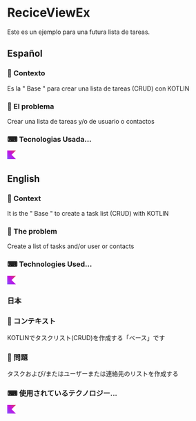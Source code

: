 # ReciceViewEx
Este es un ejemplo para una futura lista de tareas.
## Español 
### 🧐 Contexto
Es la " Base " para crear una lista de tareas (CRUD) con KOTLIN 
### 🤔 El problema
Crear una lista de tareas y/o de usuario o contactos 
### ⌨ Tecnologias Usada...
<code><img height="20" src="https://raw.githubusercontent.com/github/explore/80688e429a7d4ef2fca1e82350fe8e3517d3494d/topics/kotlin/kotlin.png"></code>
## English
### 🧐 Context
It is the " Base " to create a task list (CRUD) with KOTLIN
### 🤔 The problem
Create a list of tasks and/or user or contacts
### ⌨ Technologies Used...
<code><img height="20" src="https://raw.githubusercontent.com/github/explore/80688e429a7d4ef2fca1e82350fe8e3517d3494d/topics/kotlin/kotlin.png"></code>
### 日本
### 🧐 コンテキスト
KOTLINでタスクリスト(CRUD)を作成する「ベース」です
### 🤔 問題
タスクおよび/またはユーザーまたは連絡先のリストを作成する
### ⌨ 使用されているテクノロジー...
<code><img height="20" src="https://raw.githubusercontent.com/github/explore/80688e429a7d4ef2fca1e82350fe8e3517d3494d/topics/kotlin/kotlin.png"></code>

